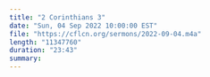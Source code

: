 ```yaml
---
title: "2 Corinthians 3"
date: "Sun, 04 Sep 2022 10:00:00 EST"
file: "https://cflcn.org/sermons/2022-09-04.m4a"
length: "11347760"
duration: "23:43"
summary: 
---
```

